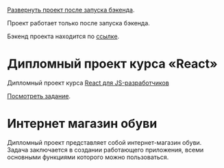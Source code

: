  [Развернуть проект после запуска бэкенда](https://ra16-diploma-frontend.vercel.app/).
 
 Проект работает только после запуска бэкенда.

 Бэкенд проекта находится по [ссылке](https://github.com/alekseeva-t-v/ra16-diploma-backend). 

# Дипломный проект курса «React» 

Дипломный проект курса [React для JS-разработчиков](https://netology.ru/programs/react)

[Посмотреть задание](https://github.com/netology-code/ra16-diploma).

# Интернет магазин обуви

Дипломный проект представляет собой интернет-магазин обуви. Задача заключается в создании работающего приложения, всеми основными функциями которого можно пользоваться.